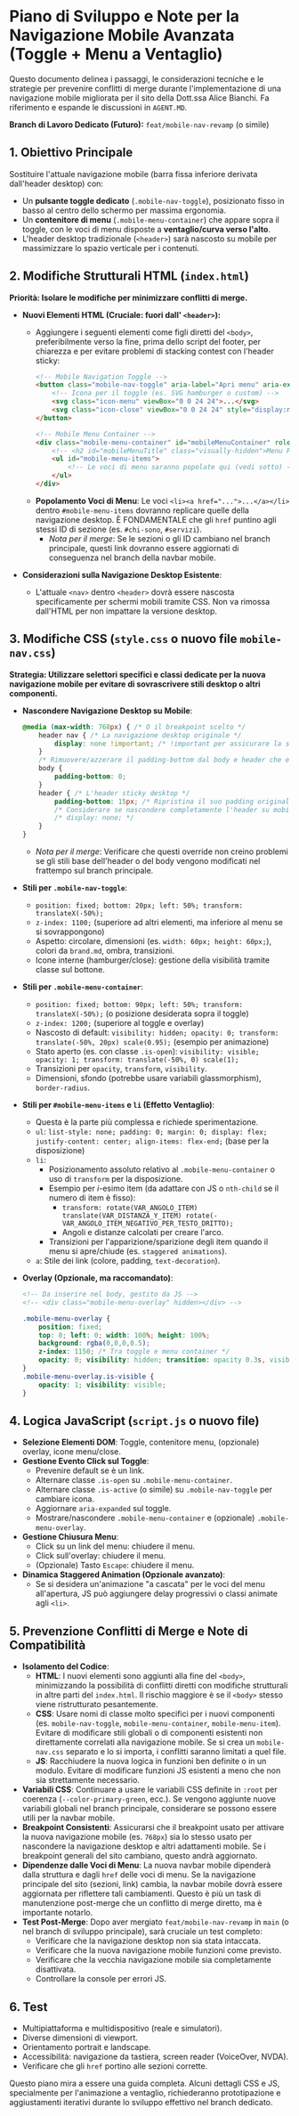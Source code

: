# Piano di Sviluppo e Note per la Navigazione Mobile Avanzata (Toggle + Menu a Ventaglio)

Questo documento delinea i passaggi, le considerazioni tecniche e le strategie per prevenire conflitti di merge durante l'implementazione di una navigazione mobile migliorata per il sito della Dott.ssa Alice Bianchi. Fa riferimento e espande le discussioni in `AGENT.MD`.

**Branch di Lavoro Dedicato (Futuro):** `feat/mobile-nav-revamp` (o simile)

## 1. Obiettivo Principale

Sostituire l'attuale navigazione mobile (barra fissa inferiore derivata dall'header desktop) con:
*   Un **pulsante toggle dedicato** (`.mobile-nav-toggle`), posizionato fisso in basso al centro dello schermo per massima ergonomia.
*   Un **contenitore di menu** (`.mobile-menu-container`) che appare sopra il toggle, con le voci di menu disposte a **ventaglio/curva verso l'alto**.
*   L'header desktop tradizionale (`<header>`) sarà nascosto su mobile per massimizzare lo spazio verticale per i contenuti.

## 2. Modifiche Strutturali HTML (`index.html`)

**Priorità: Isolare le modifiche per minimizzare conflitti di merge.**

*   **Nuovi Elementi HTML (Cruciale: fuori dall' `<header>`):**
    *   Aggiungere i seguenti elementi come figli diretti del `<body>`, preferibilmente verso la fine, prima dello script del footer, per chiarezza e per evitare problemi di stacking contest con l'header sticky:
        ```html
        <!-- Mobile Navigation Toggle -->
        <button class="mobile-nav-toggle" aria-label="Apri menu" aria-expanded="false" aria-controls="mobileMenuContainer">
            <!-- Icona per il toggle (es. SVG hamburger o custom) -->
            <svg class="icon-menu" viewBox="0 0 24 24">...</svg>
            <svg class="icon-close" viewBox="0 0 24 24" style="display:none;">...</svg>
        </button>

        <!-- Mobile Menu Container -->
        <div class="mobile-menu-container" id="mobileMenuContainer" role="dialog" aria-modal="true" aria-labelledby="mobileMenuTitle" hidden>
            <!-- <h2 id="mobileMenuTitle" class="visually-hidden">Menu Principale</h2> -->
            <ul id="mobile-menu-items">
                <!-- Le voci di menu saranno popolate qui (vedi sotto) -->
            </ul>
        </div>
        ```
    *   **Popolamento Voci di Menu**: Le voci `<li><a href="...">...</a></li>` dentro `#mobile-menu-items` dovranno replicare quelle della navigazione desktop. È FONDAMENTALE che gli `href` puntino agli stessi ID di sezione (es. `#chi-sono`, `#servizi`).
        *   *Nota per il merge*: Se le sezioni o gli ID cambiano nel branch principale, questi link dovranno essere aggiornati di conseguenza nel branch della navbar mobile.

*   **Considerazioni sulla Navigazione Desktop Esistente**:
    *   L'attuale `<nav>` dentro `<header>` dovrà essere nascosta specificamente per schermi mobili tramite CSS. Non va rimossa dall'HTML per non impattare la versione desktop.

## 3. Modifiche CSS (`style.css` o nuovo file `mobile-nav.css`)

**Strategia: Utilizzare selettori specifici e classi dedicate per la nuova navigazione mobile per evitare di sovrascrivere stili desktop o altri componenti.**

*   **Nascondere Navigazione Desktop su Mobile**:
    ```css
    @media (max-width: 768px) { /* O il breakpoint scelto */
        header nav { /* La navigazione desktop originale */
            display: none !important; /* !important per assicurare la sovrascrittura se necessario, ma usare con cautela */
        }
        /* Rimuovere/azzerare il padding-bottom dal body e header che era stato aggiunto per la vecchia nav mobile fissa */
        body {
            padding-bottom: 0;
        }
        header { /* L'header sticky desktop */
            padding-bottom: 15px; /* Ripristina il suo padding originale se modificato */
            /* Considerare se nascondere completamente l'header su mobile se il toggle è l'unica navigazione */
            /* display: none; */
        }
    }
    ```
    *   *Nota per il merge*: Verificare che questi override non creino problemi se gli stili base dell'header o del body vengono modificati nel frattempo sul branch principale.

*   **Stili per `.mobile-nav-toggle`**:
    *   `position: fixed; bottom: 20px; left: 50%; transform: translateX(-50%);`
    *   `z-index: 1100;` (superiore ad altri elementi, ma inferiore al menu se si sovrappongono)
    *   Aspetto: circolare, dimensioni (es. `width: 60px; height: 60px;`), colori da `brand.md`, ombra, transizioni.
    *   Icone interne (hamburger/close): gestione della visibilità tramite classe sul bottone.

*   **Stili per `.mobile-menu-container`**:
    *   `position: fixed; bottom: 90px; left: 50%; transform: translateX(-50%);` (o posizione desiderata sopra il toggle)
    *   `z-index: 1200;` (superiore al toggle e overlay)
    *   Nascosto di default: `visibility: hidden; opacity: 0; transform: translate(-50%, 20px) scale(0.95);` (esempio per animazione)
    *   Stato aperto (es. con classe `.is-open`): `visibility: visible; opacity: 1; transform: translate(-50%, 0) scale(1);`
    *   Transizioni per `opacity`, `transform`, `visibility`.
    *   Dimensioni, sfondo (potrebbe usare variabili glassmorphism), `border-radius`.

*   **Stili per `#mobile-menu-items` e `li` (Effetto Ventaglio)**:
    *   Questa è la parte più complessa e richiede sperimentazione.
    *   `ul`: `list-style: none; padding: 0; margin: 0; display: flex; justify-content: center; align-items: flex-end;` (base per la disposizione)
    *   `li`:
        *   Posizionamento assoluto relativo al `.mobile-menu-container` o uso di `transform` per la disposizione.
        *   Esempio per *i*-esimo item (da adattare con JS o `nth-child` se il numero di item è fisso):
            *   `transform: rotate(VAR_ANGOLO_ITEM) translate(VAR_DISTANZA_Y_ITEM) rotate(-VAR_ANGOLO_ITEM_NEGATIVO_PER_TESTO_DRITTO);`
            *   Angoli e distanze calcolati per creare l'arco.
        *   Transizioni per l'apparizione/sparizione degli item quando il menu si apre/chiude (es. `staggered animations`).
    *   `a`: Stile dei link (colore, padding, `text-decoration`).

*   **Overlay (Opzionale, ma raccomandato)**:
    ```html
    <!-- Da inserire nel body, gestito da JS -->
    <!-- <div class="mobile-menu-overlay" hidden></div> -->
    ```
    ```css
    .mobile-menu-overlay {
        position: fixed;
        top: 0; left: 0; width: 100%; height: 100%;
        background: rgba(0,0,0,0.5);
        z-index: 1150; /* Tra toggle e menu container */
        opacity: 0; visibility: hidden; transition: opacity 0.3s, visibility 0.3s;
    }
    .mobile-menu-overlay.is-visible {
        opacity: 1; visibility: visible;
    }
    ```

## 4. Logica JavaScript (`script.js` o nuovo file)

*   **Selezione Elementi DOM**: Toggle, contenitore menu, (opzionale) overlay, icone menu/close.
*   **Gestione Evento Click sul Toggle**:
    *   Prevenire default se è un link.
    *   Alternare classe `.is-open` su `.mobile-menu-container`.
    *   Alternare classe `.is-active` (o simile) su `.mobile-nav-toggle` per cambiare icona.
    *   Aggiornare `aria-expanded` sul toggle.
    *   Mostrare/nascondere `.mobile-menu-container` e (opzionale) `.mobile-menu-overlay`.
*   **Gestione Chiusura Menu**:
    *   Click su un link del menu: chiudere il menu.
    *   Click sull'overlay: chiudere il menu.
    *   (Opzionale) Tasto `Escape`: chiudere il menu.
*   **Dinamica Staggered Animation (Opzionale avanzato)**:
    *   Se si desidera un'animazione "a cascata" per le voci del menu all'apertura, JS può aggiungere delay progressivi o classi animate agli `<li>`.

## 5. Prevenzione Conflitti di Merge e Note di Compatibilità

*   **Isolamento del Codice**:
    *   **HTML**: I nuovi elementi sono aggiunti alla fine del `<body>`, minimizzando la possibilità di conflitti diretti con modifiche strutturali in altre parti del `index.html`. Il rischio maggiore è se il `<body>` stesso viene ristrutturato pesantemente.
    *   **CSS**: Usare nomi di classe molto specifici per i nuovi componenti (es. `mobile-nav-toggle`, `mobile-menu-container`, `mobile-menu-item`). Evitare di modificare stili globali o di componenti esistenti non direttamente correlati alla navigazione mobile. Se si crea un `mobile-nav.css` separato e lo si importa, i conflitti saranno limitati a quel file.
    *   **JS**: Racchiudere la nuova logica in funzioni ben definite o in un modulo. Evitare di modificare funzioni JS esistenti a meno che non sia strettamente necessario.
*   **Variabili CSS**: Continuare a usare le variabili CSS definite in `:root` per coerenza (`--color-primary-green`, ecc.). Se vengono aggiunte nuove variabili globali nel branch principale, considerare se possono essere utili per la navbar mobile.
*   **Breakpoint Consistenti**: Assicurarsi che il breakpoint usato per attivare la nuova navigazione mobile (es. `768px`) sia lo stesso usato per nascondere la navigazione desktop e altri adattamenti mobile. Se i breakpoint generali del sito cambiano, questo andrà aggiornato.
*   **Dipendenze dalle Voci di Menu**: La nuova navbar mobile dipenderà dalla struttura e dagli `href` delle voci di menu. Se la navigazione principale del sito (sezioni, link) cambia, la navbar mobile dovrà essere aggiornata per riflettere tali cambiamenti. Questo è più un task di manutenzione post-merge che un conflitto di merge diretto, ma è importante notarlo.
*   **Test Post-Merge**: Dopo aver mergiato `feat/mobile-nav-revamp` in `main` (o nel branch di sviluppo principale), sarà cruciale un test completo:
    *   Verificare che la navigazione desktop non sia stata intaccata.
    *   Verificare che la nuova navigazione mobile funzioni come previsto.
    *   Verificare che la vecchia navigazione mobile sia completamente disattivata.
    *   Controllare la console per errori JS.

## 6. Test

*   Multipiattaforma e multidispositivo (reale e simulatori).
*   Diverse dimensioni di viewport.
*   Orientamento portrait e landscape.
*   Accessibilità: navigazione da tastiera, screen reader (VoiceOver, NVDA).
*   Verificare che gli `href` portino alle sezioni corrette.

Questo piano mira a essere una guida completa. Alcuni dettagli CSS e JS, specialmente per l'animazione a ventaglio, richiederanno prototipazione e aggiustamenti iterativi durante lo sviluppo effettivo nel branch dedicato.
